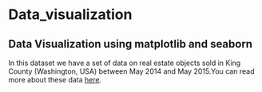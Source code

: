 # Data_visualization
## Data Visualization using matplotlib and seaborn
In this dataset we have a set of data on real estate objects sold in King County (Washington, USA) between May 2014 and May 2015.You can read more about these data [here](https://www.kaggle.com/datasets/harlfoxem/housesalesprediction).
